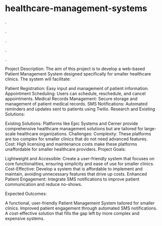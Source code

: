 # healthcare-management-systems
.


.


.


.


.


Project Description: The aim of this project is to develop a web-based Patient Management System designed specifically for smaller healthcare clinics. The system will facilitate:

Patient Registration: Easy input and management of patient information.
Appointment Scheduling: Users can schedule, reschedule, and cancel appointments.
Medical Records Management: Secure storage and management of patient medical records.
SMS Notifications: Automated reminders and updates sent to patients using Twilio.
Research and Existing Solutions:

Existing Solutions: Platforms like Epic Systems and Cerner provide comprehensive healthcare management solutions but are tailored for large-scale healthcare organizations.
Challenges:
Complexity: These platforms are too complex for smaller clinics that do not need advanced features.
Cost: High licensing and maintenance costs make these platforms unaffordable for smaller healthcare providers.
Project Goals:

Lightweight and Accessible: Create a user-friendly system that focuses on core functionalities, ensuring simplicity and ease of use for smaller clinics.
Cost-Effective: Develop a system that is affordable to implement and maintain, avoiding unnecessary features that drive up costs.
Enhanced Patient Engagement: Integrate SMS notifications to improve patient communication and reduce no-shows.

Expected Outcomes:

A functional, user-friendly Patient Management System tailored for smaller clinics.
Improved patient engagement through automated SMS notifications.
A cost-effective solution that fills the gap left by more complex and expensive systems.

